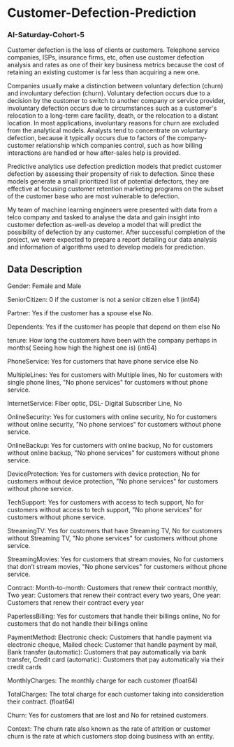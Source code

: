 # Customer-Defection-Prediction
### AI-Saturday-Cohort-5

Customer defection is the loss of clients or customers.
Telephone service companies, ISPs, insurance firms, etc, often use customer defection analysis and
rates as one of their key business metrics because the cost of retaining an existing customer is far less
than acquiring a new one.

Companies usually make a distinction between voluntary defection (churn) and involuntary defection
(churn). Voluntary defection occurs due to a decision by the customer to switch to another company
or service provider, involuntary defection occurs due to circumstances such as a customer's relocation
to a long-term care facility, death, or the relocation to a distant location. In most applications,
involuntary reasons for churn are excluded from the analytical models. Analysts tend to concentrate
on voluntary defection, because it typically occurs due to factors of the company-customer relationship
which companies control, such as how billing interactions are handled or how after-sales help is
provided.

Predictive analytics use defection prediction models that predict customer defection by assessing their
propensity of risk to defection. Since these models generate a small prioritized list of potential
defectors, they are effective at focusing customer retention marketing programs on the subset of the
customer base who are most vulnerable to defection.

My team of machine learning engineers were presented with data from a telco company and tasked to
analyse the data and gain insight into customer defection as-well-as develop a model that will predict
the possibility of defection by any customer. After successful completion of the project, we were
expected to prepare a report detailing our data analysis and information of algorithms used to develop
models for prediction.

## Data Description

Gender:
Female and Male

SeniorCitizen:
0 if the customer is not a senior citizen else 1 (int64)

Partner:
Yes if the customer has a spouse else No.

Dependents:
 Yes if the customer has people that depend on them else No

tenure:
How long the customers have been with the company perhaps in months( Seeing how high the highest one is) (int64)

PhoneService: 
 Yes for customers that have phone service else No

MultipleLines:
Yes for customers with Multiple lines, 
No for customers with single phone lines, 
"No phone services" for customers without phone service.

InternetService:
 Fiber optic, 
DSL- Digital Subscriber Line, 
No

OnlineSecurity:
 Yes for customers with online security, 
No for customers without online security, 
"No phone services" for customers without phone service.

OnlineBackup:
Yes for customers with online backup, 
No for customers without online backup, 
"No phone services" for customers without phone service.

DeviceProtection:
Yes for customers with device protection, 
No for customers without device protection, 
"No phone services" for customers without phone service.

TechSupport:
Yes for customers with access to tech support, 
No for customers without access to tech support, 
"No phone services" for customers without phone service.

StreamingTV:
Yes for customers that have Streaming TV, 
No for customers without Streaming TV, 
"No phone services" for customers without phone service.

StreamingMovies:
Yes for customers that stream movies, 
No for customers that don’t stream movies, 
"No phone services" for customers without phone service.

Contract:
Month-to-month: Customers that renew their contract monthly, 
Two year: Customers that renew their contract every two years, 
One year: Customers that renew their contract every year

PaperlessBilling:
Yes for customers that handle their billings online, 
No for customers that do not handle their billings online

PaymentMethod:
Electronic check: Customers that handle payment via electronic cheque, 
Mailed check: Customer that handle payment by mail, 
Bank transfer (automatic):  Customers that pay automatically via bank transfer, 
Credit card (automatic): Customers that pay automatically via their credit cards

MonthlyCharges:
The monthly charge for each customer (float64)

TotalCharges:
The total charge for each customer taking into consideration their contract. (float64)

Churn:
Yes for customers that are lost and No for retained customers.

Context:
The churn rate also known as the rate of attrition or customer churn is the rate at which customers stop doing business with an entity.

